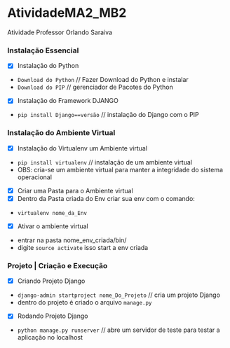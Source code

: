 # AtividadeMA2_MB2

Atividade Professor Orlando Saraiva

### Instalação Essencial

- [x] Instalação do Python
- `Download do Python` // Fazer Download do Python e instalar
- `Download do PIP` // gerenciador de Pacotes do Python

- [x] Instalação do Framework DJANGO
- `pip install Django==versão` // instalação do Django com o PIP

### Instalação do Ambiente Virtual

- [x] Instalação do Virtualenv um Ambiente virtual
- `pip install virtualenv` // instalação de um ambiente virtual
- OBS: cria-se um ambiente virtual para manter a integridade do sistema operacional

- [X] Criar uma Pasta para o Ambiente virtual
- [X] Dentro da Pasta criada do Env criar sua env com o comando:
- `virtualenv nome_da_Env`

- [x] Ativar o ambiente virtual 
- entrar na pasta nome_env_criada/bin/
- digite `source activate` isso start a env criada

### Projeto | Criação e Execução
- [x] Criando Projeto Django
- `django-admin startproject nome_Do_Projeto` // cria um projeto Django
- dentro do projeto é criado o arquivo `manage.py`

- [x] Rodando Projeto Django
- `python manage.py runserver` // abre um servidor de teste para testar a aplicação no localhost
